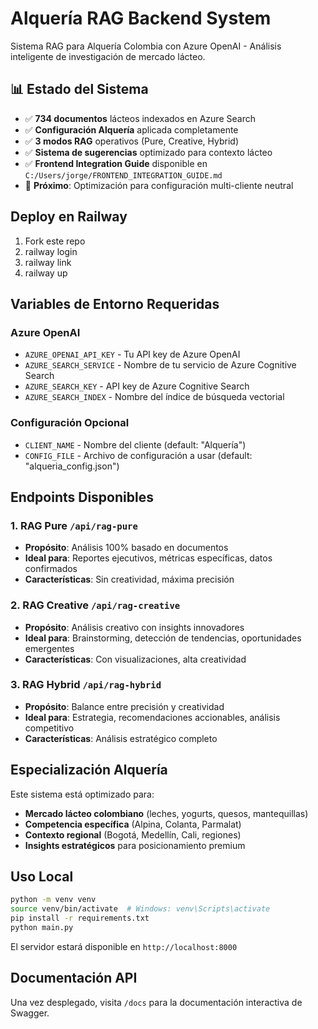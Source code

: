 # Alquería RAG Backend System

Sistema RAG para Alquería Colombia con Azure OpenAI - Análisis inteligente de investigación de mercado lácteo.

## 📊 Estado del Sistema
- ✅ **734 documentos** lácteos indexados en Azure Search
- ✅ **Configuración Alquería** aplicada completamente
- ✅ **3 modos RAG** operativos (Pure, Creative, Hybrid)
- ✅ **Sistema de sugerencias** optimizado para contexto lácteo
- ✅ **Frontend Integration Guide** disponible en `C:/Users/jorge/FRONTEND_INTEGRATION_GUIDE.md`
- 🔄 **Próximo**: Optimización para configuración multi-cliente neutral

## Deploy en Railway

1. Fork este repo
2. railway login
3. railway link
4. railway up

## Variables de Entorno Requeridas

### Azure OpenAI
- `AZURE_OPENAI_API_KEY` - Tu API key de Azure OpenAI
- `AZURE_SEARCH_SERVICE` - Nombre de tu servicio de Azure Cognitive Search
- `AZURE_SEARCH_KEY` - API key de Azure Cognitive Search
- `AZURE_SEARCH_INDEX` - Nombre del índice de búsqueda vectorial

### Configuración Opcional
- `CLIENT_NAME` - Nombre del cliente (default: "Alquería")
- `CONFIG_FILE` - Archivo de configuración a usar (default: "alqueria_config.json")

## Endpoints Disponibles

### 1. RAG Pure `/api/rag-pure`
- **Propósito**: Análisis 100% basado en documentos
- **Ideal para**: Reportes ejecutivos, métricas específicas, datos confirmados
- **Características**: Sin creatividad, máxima precisión

### 2. RAG Creative `/api/rag-creative`
- **Propósito**: Análisis creativo con insights innovadores
- **Ideal para**: Brainstorming, detección de tendencias, oportunidades emergentes
- **Características**: Con visualizaciones, alta creatividad

### 3. RAG Hybrid `/api/rag-hybrid`
- **Propósito**: Balance entre precisión y creatividad
- **Ideal para**: Estrategia, recomendaciones accionables, análisis competitivo
- **Características**: Análisis estratégico completo

## Especialización Alquería

Este sistema está optimizado para:
- **Mercado lácteo colombiano** (leches, yogurts, quesos, mantequillas)
- **Competencia específica** (Alpina, Colanta, Parmalat)
- **Contexto regional** (Bogotá, Medellín, Cali, regiones)
- **Insights estratégicos** para posicionamiento premium

## Uso Local

```bash
python -m venv venv
source venv/bin/activate  # Windows: venv\Scripts\activate
pip install -r requirements.txt
python main.py
```

El servidor estará disponible en `http://localhost:8000`

## Documentación API

Una vez desplegado, visita `/docs` para la documentación interactiva de Swagger.
